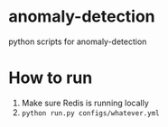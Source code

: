 # anomaly-detection
python scripts for anomaly-detection



# How to run

1. Make sure Redis is running locally
2. `python run.py configs/whatever.yml`